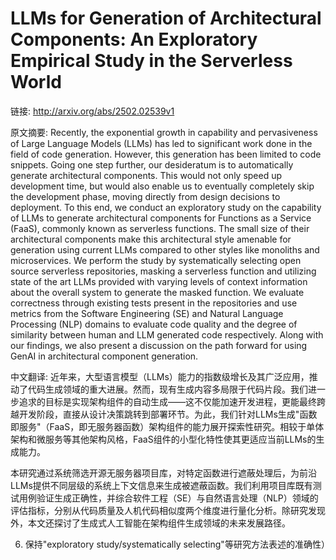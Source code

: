 # LLMs for Generation of Architectural Components: An Exploratory Empirical Study in the Serverless World

链接: http://arxiv.org/abs/2502.02539v1

原文摘要:
Recently, the exponential growth in capability and pervasiveness of Large
Language Models (LLMs) has led to significant work done in the field of code
generation. However, this generation has been limited to code snippets. Going
one step further, our desideratum is to automatically generate architectural
components. This would not only speed up development time, but would also
enable us to eventually completely skip the development phase, moving directly
from design decisions to deployment. To this end, we conduct an exploratory
study on the capability of LLMs to generate architectural components for
Functions as a Service (FaaS), commonly known as serverless functions. The
small size of their architectural components make this architectural style
amenable for generation using current LLMs compared to other styles like
monoliths and microservices. We perform the study by systematically selecting
open source serverless repositories, masking a serverless function and
utilizing state of the art LLMs provided with varying levels of context
information about the overall system to generate the masked function. We
evaluate correctness through existing tests present in the repositories and use
metrics from the Software Engineering (SE) and Natural Language Processing
(NLP) domains to evaluate code quality and the degree of similarity between
human and LLM generated code respectively. Along with our findings, we also
present a discussion on the path forward for using GenAI in architectural
component generation.

中文翻译:
近年来，大型语言模型（LLMs）能力的指数级增长及其广泛应用，推动了代码生成领域的重大进展。然而，现有生成内容多局限于代码片段。我们进一步追求的目标是实现架构组件的自动生成——这不仅能加速开发进程，更能最终跨越开发阶段，直接从设计决策跳转到部署环节。为此，我们针对LLMs生成"函数即服务"（FaaS，即无服务器函数）架构组件的能力展开探索性研究。相较于单体架构和微服务等其他架构风格，FaaS组件的小型化特性使其更适应当前LLMs的生成能力。

本研究通过系统筛选开源无服务器项目库，对特定函数进行遮蔽处理后，为前沿LLMs提供不同层级的系统上下文信息来生成被遮蔽函数。我们利用项目库既有测试用例验证生成正确性，并综合软件工程（SE）与自然语言处理（NLP）领域的评估指标，分别从代码质量及人机代码相似度两个维度进行量化分析。除研究发现外，本文还探讨了生成式人工智能在架构组件生成领域的未来发展路径。


6. 保持"exploratory study/systematically selecting"等研究方法表述的准确性）
